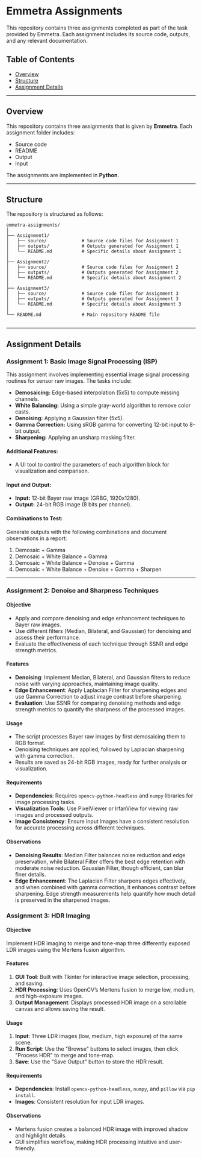 # Emmetra Assignments

This repository contains three assignments completed as part of the task provided by Emmetra. Each assignment includes its source code, outputs, and any relevant documentation.

## Table of Contents

- [Overview](#overview)  
- [Structure](#structure)  
- [Assignment Details](#assignment-details)  


---

## Overview

This repository contains three assignments that is given by **Emmetra**. Each assignment folder includes:

- Source code
- README 
- Output
- Input

The assignments are implemented in **Python**.

---

## Structure

The repository is structured as follows:

```plaintext
emmetra-assignments/
│
├── Assignment1/
│   ├── source/             # Source code files for Assignment 1
│   ├── outputs/            # Outputs generated for Assignment 1
│   └── README.md           # Specific details about Assignment 1
│
├── Assignment2/
│   ├── source/             # Source code files for Assignment 2
│   ├── outputs/            # Outputs generated for Assignment 2
│   └── README.md           # Specific details about Assignment 2
│
├── Assignment3/
│   ├── source/             # Source code files for Assignment 3
│   ├── outputs/            # Outputs generated for Assignment 3
│   └── README.md           # Specific details about Assignment 3
│
└── README.md               # Main repository README file


``` 
---
  ## Assignment Details

### **Assignment 1: Basic Image Signal Processing (ISP)**  
This assignment involves implementing essential image signal processing routines for sensor raw images. The tasks include:  
- **Demosaicing:** Edge-based interpolation (5x5) to compute missing channels.  
- **White Balancing:** Using a simple gray-world algorithm to remove color casts.  
- **Denoising:** Applying a Gaussian filter (5x5).  
- **Gamma Correction:** Using sRGB gamma for converting 12-bit input to 8-bit output.  
- **Sharpening:** Applying an unsharp masking filter.  

#### Additional Features:  
- A UI tool to control the parameters of each algorithm block for visualization and comparison.  

#### Input and Output:  
- **Input:** 12-bit Bayer raw image (GRBG, 1920x1280).  
- **Output:** 24-bit RGB image (8 bits per channel).  

#### Combinations to Test:  
Generate outputs with the following combinations and document observations in a report:  
1. Demosaic + Gamma  
2. Demosaic + White Balance + Gamma  
3. Demosaic + White Balance + Denoise + Gamma  
4. Demosaic + White Balance + Denoise + Gamma + Sharpen  

---

### Assignment 2: Denoise and Sharpness Techniques

#### **Objective**
- Apply and compare denoising and edge enhancement techniques to Bayer raw images.
- Use different filters (Median, Bilateral, and Gaussian) for denoising and assess their performance.
- Evaluate the effectiveness of each technique through SSNR and edge strength metrics.

#### **Features**
- **Denoising**: Implement Median, Bilateral, and Gaussian filters to reduce noise with varying approaches, maintaining image quality.
- **Edge Enhancement**: Apply Laplacian Filter for sharpening edges and use Gamma Correction to adjust image contrast before sharpening.
- **Evaluation**: Use SSNR for comparing denoising methods and edge strength metrics to quantify the sharpness of the processed images.

#### **Usage**
- The script processes Bayer raw images by first demosaicing them to RGB format.
- Denoising techniques are applied, followed by Laplacian sharpening with gamma correction.
- Results are saved as 24-bit RGB images, ready for further analysis or visualization.

#### **Requirements**
- **Dependencies**: Requires `opencv-python-headless` and `numpy` libraries for image processing tasks.
- **Visualization Tools**: Use PixelViewer or IrfanView for viewing raw images and processed outputs.
- **Image Consistency**: Ensure input images have a consistent resolution for accurate processing across different techniques.

#### **Observations**
- **Denoising Results**: Median Filter balances noise reduction and edge preservation, while Bilateral Filter offers the best edge retention with moderate noise reduction. Gaussian Filter, though efficient, can blur finer details.
- **Edge Enhancement**: The Laplacian Filter sharpens edges effectively, and when combined with gamma correction, it enhances contrast before sharpening. Edge strength measurements help quantify how much detail is preserved in the sharpened images.

### Assignment 3: HDR Imaging

#### Objective  
Implement HDR imaging to merge and tone-map three differently exposed LDR images using the Mertens fusion algorithm.

#### Features  
1. **GUI Tool**: Built with Tkinter for interactive image selection, processing, and saving.  
2. **HDR Processing**: Uses OpenCV’s Mertens fusion to merge low, medium, and high-exposure images.  
3. **Output Management**: Displays processed HDR image on a scrollable canvas and allows saving the result.  

#### Usage  
1. **Input**: Three LDR images (low, medium, high exposure) of the same scene.  
2. **Run Script**: Use the "Browse" buttons to select images, then click "Process HDR" to merge and tone-map.  
3. **Save**: Use the "Save Output" button to store the HDR result.  

#### Requirements  
- **Dependencies**: Install `opencv-python-headless`, `numpy`, and `pillow` via `pip install`.  
- **Images**: Consistent resolution for input LDR images.

#### Observations  
- Mertens fusion creates a balanced HDR image with improved shadow and highlight details.  
- GUI simplifies workflow, making HDR processing intuitive and user-friendly.  



